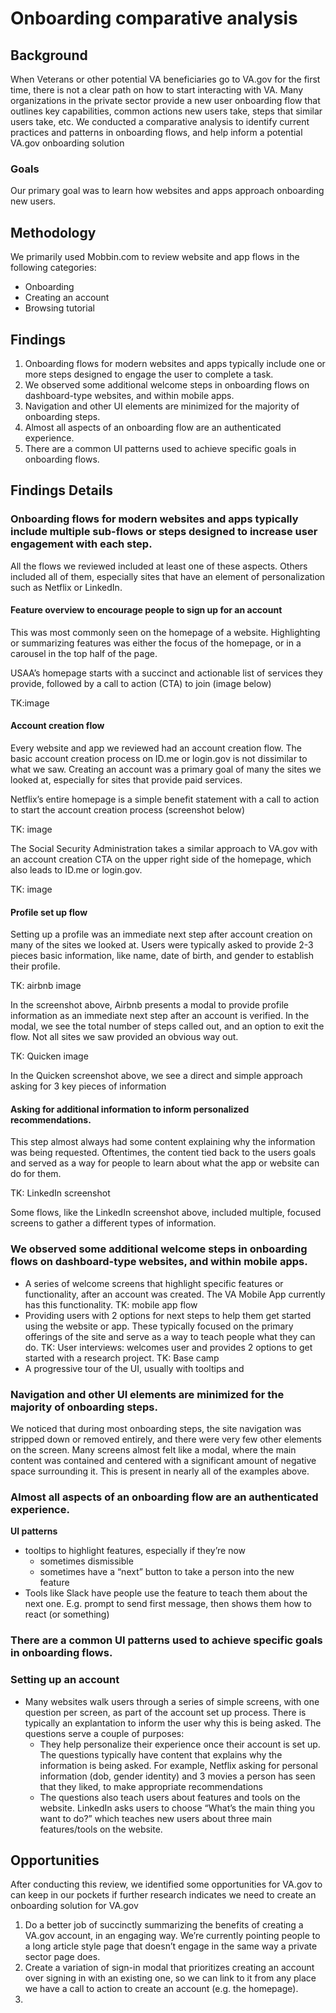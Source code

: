 # Onboarding comparative analysis


## Background
When Veterans or other potential VA beneficiaries go to VA.gov for the first time, there is not a clear path on how to start interacting with VA. Many organizations in the private sector provide a new user onboarding flow that outlines key capabilities, common actions new users take, steps that similar users take, etc. We conducted a comparative analysis to identify current practices and patterns in onboarding flows, and help inform a potential VA.gov onboarding solution
### Goals
Our primary goal was to learn how websites and apps approach onboarding new users.

## Methodology
We primarily used Mobbin.com to review website and app flows in the following categories:
- Onboarding
- Creating an account
- Browsing tutorial
## Findings
1. Onboarding flows for modern websites and apps typically include one or more steps designed to engage the user to complete a task.
2. We observed some additional welcome steps in onboarding flows on dashboard-type websites, and within mobile apps.
3. Navigation and other UI elements are minimized for the majority of onboarding steps.
4. Almost all aspects of an onboarding flow are an authenticated experience.
5. There are a common UI patterns used to achieve specific goals in onboarding flows.
## Findings Details
### Onboarding flows for modern websites and apps typically include multiple sub-flows or steps designed to increase user engagement with each step.
All the flows we reviewed included at least one of these aspects. Others included all of them, especially sites that have an element of personalization such as Netflix or LinkedIn.
#### Feature overview to encourage people to sign up for an account
This was most commonly seen on the homepage of a website. Highlighting or summarizing features was either the focus of the homepage, or in a carousel in the top half of the page.

USAA’s homepage starts with a succinct and actionable list of services they provide, followed by a call to action (CTA) to join (image below)

TK:image
#### Account creation flow
Every website and app we reviewed had an account creation flow. The basic account creation process on ID.me or login.gov is not dissimilar to what we saw. Creating an account was a primary goal of many the sites we looked at, especially for sites that provide paid services.

Netflix’s entire homepage is a simple benefit statement with a call to action to start the account creation process (screenshot below)

TK: image

The Social Security Administration takes a similar approach to VA.gov with an account creation CTA on the upper right side of the homepage, which also leads to ID.me or login.gov.

TK: image
	

#### Profile set up flow
Setting up a profile was an immediate next step after account creation on many of the sites we looked at.  Users were typically asked to provide 2-3 pieces basic information, like name, date of birth, and gender to establish their profile.

TK: airbnb image

In the screenshot above, Airbnb presents a modal to provide profile information as an immediate next step after an account is verified. In the modal, we see the total number of steps called out, and an option to exit the flow. Not all sites we saw provided an obvious way out. 

TK: Quicken image

In the Quicken screenshot above, we see a direct and simple approach asking for 3 key pieces of information 

#### Asking for additional information to inform personalized recommendations. 
This step almost always had some content explaining why the information was being requested. Oftentimes, the content tied back to the users goals and served as a way for people to learn about what the app or website can do for them.

TK: LinkedIn screenshot

Some flows, like the LinkedIn screenshot above, included multiple, focused screens to gather a different types of information.

### We observed some additional welcome steps in onboarding flows on dashboard-type websites, and within mobile apps.
- A series of welcome screens that highlight specific features or functionality, after an account was created. The VA Mobile App currently has this functionality.
  TK: mobile app flow
- Providing users with 2 options for next steps to help them get started using the website or app. These typically focused on the primary offerings of the site and serve as a way to teach people what they can do.
  TK: User interviews: welcomes user and provides 2 options to get started with a research project.
  TK: Base camp 
- A progressive tour of the UI, usually with tooltips and

### Navigation and other UI elements are minimized for the majority of onboarding steps.

We noticed that during most onboarding steps, the site navigation was stripped down or removed entirely, and there were very few other elements on the screen. Many screens almost felt like a modal, where the main content was contained and centered with a significant amount of negative space surrounding it.  This is present in nearly all of the examples above.

### Almost all aspects of an onboarding flow are an authenticated experience.

**UI patterns**
- tooltips to highlight features, especially if they’re now
  - sometimes dismissible
  - sometimes have a “next” button to take a person into the new feature
- Tools like Slack have people use the feature to teach them about the next one. E.g. prompt to send first message, then shows them how to react (or something)

### There are a common UI patterns used to achieve specific goals in onboarding flows.
### Setting up an account


- Many websites walk users through a series of simple screens, with one question per screen, as part of the account set up process. There is typically an explantation to inform the user why this is being asked. The questions serve a couple of purposes:
  - They help personalize their experience once their account is set up.  The questions typically have content that explains why the information is being asked.  For example, Netflix asking for personal information (dob, gender identity) and 3 movies a person has seen that they liked, to make appropriate recommendations
  - The questions also teach users about features and tools on the website. LinkedIn asks users to choose “What’s the main thing you want to do?” which teaches new users about three main features/tools on the website.


## Opportunities
After conducting this review, we identified some opportunities for VA.gov to can keep in our pockets if further research indicates we need to create an onboarding solution for VA.gov

1. Do a better job of succinctly summarizing the benefits of creating a VA.gov account, in an engaging way.  We’re currently pointing people to a long article style page that doesn’t engage in the same way a private sector page does.
2. Create a variation of sign-in modal that prioritizes creating an account over signing in with an existing one, so we can link to it from any place we have a call to action to create an account (e.g. the homepage).
3. 
